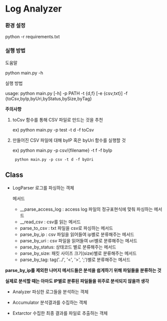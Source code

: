 # Log Analyzer

### 환경 설정

python -r requirements.txt

### 실행 방법

도움말

python main.py -h


실행 방법

usage: python main.py [-h] -p PATH -t {d,f} [-e {csv,txt}] -f {toCsv,byIp,byUri,byStatus,bySize,byTag}

**주의사항**

1. toCsv 함수를 통해 CSV 파일로 만드는 것을 추천

    ex) python main.py -p test -t d -f toCsv

2. 만들어진 CSV 파일에 대해 byIP 혹은 byUri 함수를 실행할 것

    ex) python main.py -p csv/{filename} -t f -f byIp
    
        python main.py -p csv -t d -f byUri



## Class

- LogParser 
    로그를 파싱하는 객체

    메서드
    - __parse_access_log : access log 파일의 정규표현식에 맞춰 파싱하는 메서드
    - __read_csv : csv를 읽는 메서드
    - parse_to_csv : txt 파일을 csv로 파싱하는 메서드
    - parse_by_ip : csv 파일을 읽어들여 ip별로 분류해주는 메서드
    - parse_by_uri : csv 파일을 읽어들여 uri별로 분류해주는 메서드
    - parse_by_status: 상태코드 별로 분류해주는 메서드
    - parse_by_size: 패킷 사이즈 크기(size)별로 분류해주는 메서드
    - parse_by_tag: tag('../', '<', '>', ';')별로 분류해주는 메서드


**parse_by_ip를 제외한 나머지 메서드들은 분석을 쉽게하기 위해 파일들을 분류하는 것**

**실제로 분석할 때는 아마도 IP별로 분류된 파일들을 위주로 분석되지 않을까 생각**


- Analyzer
    파싱한 로그들을 분석하는 객체

- Accumulator
    분석결과를 수집하는 객체

- Extarctor
    수집한 최종 결과를 파일로 추출하는 객체